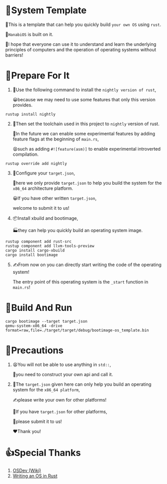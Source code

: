 # 🌠System Template

<p>🔧This is a template that can help you quickly build <code>your own OS</code> using <code>rust</code>.</p>
<p>🦀<code>HanabiOS</code> is built on it.</p>
<p>🙏I hope that everyone can use it to understand and learn the underlying principles of computers and the operation of operating systems without barriers!</p>

# 📕Prepare For It

1. <p>🌙Use the following command to install the <code>nightly version of rust</code>,</p><p>😀because we may need to use some features that only this version provides.</p>

```shell
rustup install nightly
```

2. <p>🔧Then set the toolchain used in this project to <code>nightly</code> version of rust.</p><p>🔭In the future we can enable some experimental features by adding feature flags at the beginning of <code>main.rs</code>,</p><p>😫such as adding <code>#![feature(asm)]</code> to enable experimental introverted compilation.</p>

```shell
rustup override add nightly
```

3. <p>🔧Configure your <code>target.json</code>,</p><p>📜here we only provide <code>target.json</code> to help you build the system for the <code>x86_64</code> architecture platform.</p><p>😀If you have other written <code>target.json</code>,</p><p>welcome to submit it to us!</p>

4. <p>📦Install xbuild and bootimage,</p><p>🏭they can help you quickly build an operating system image.</p>

```shell
rustup component add rust-src
rustup component add llvm-tools-preview
cargo install cargo-xbuild
cargo install bootimage
```

5. <p>✍From now on you can directly start writing the code of the operating system!</p><p>The entry point of this operating system is the <code>_start</code> function in <code>main.rs</code>!</p>

# 🏃‍Build And Run

```shell
cargo bootimage --target target.json
qemu-system-x86_64 -drive format=raw,file=./target/target/debug/bootimage-os_template.bin
```

# 🛑Precautions

1. <p>😫You will not be able to use anything in <code>std::</code>, </p><p>🔨you need to construct your own api and call it.</p>
2. <p>📜The <code>target.json</code> given here can only help you build an operating system for the <code>x86_64 platform</code>,</p><p>✍please write your own for other platforms!</p><p>🤝If you have <code>target.json</code> for other platforms,</p><p>🤣please submit it to us!</p><p>❤Thank you!</p>

# 👍Special Thanks

1. [OSDev (Wiki)](https://wiki.osdev.org/Main_Page)
2. [Writing an OS in Rust](https://os.phil-opp.com/)
